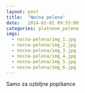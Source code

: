 ```yaml
---
layout: post
title:  "Noćna pelena"
date:   2014-02-01 09:55:00
categories: platnene_pelene
imgs:
  - nocna-pelena/img_1.jpg
  - nocna-pelena/img_2.jpg
  - nocna-pelena/img_3.jpg
  - nocna-pelena/img_4.jpg
  - nocna-pelena/img_5.jpg
  - nocna-pelena/img_6.jpg
---
```


Samo za ozbiljne popišance
